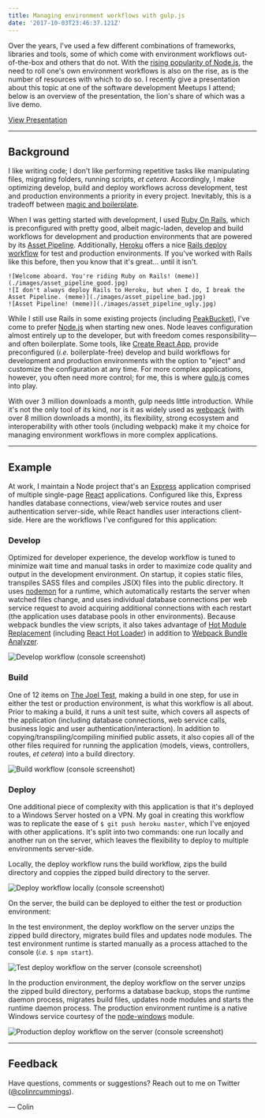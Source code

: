```yaml
---
title: Managing environment workflows with gulp.js
date: '2017-10-03T23:46:37.121Z'
---
```


Over the years, I've used a few different combinations of frameworks, libraries and tools, some of which come with environment workflows out-of-the-box and others that do not. With the [rising popularity of Node.js](https://trends.google.com/trends/explore?date=all&q=%2Fm%2F0505cl,%2Fm%2F06y_qx,%2Fm%2F0bbxf89), the need to roll one's own environment workflows is also on the rise, as is the number of resources with which to do so. I recently give a presentation about this topic at one of the software development Meetups I attend; below is an overview of the presentation, the lion's share of which was a live demo.

[View Presentation](http://colinrcummings.github.io/meetup-gulp)

---

## Background

I like writing code; I don't like performing repetitive tasks like manipulating files, migrating folders, running scripts, _et cetera_. Accordingly, I make optimizing develop, build and deploy workflows across development, test and production environments a priority in every project. Inevitably, this is a tradeoff between [magic and boilerplate](https://twitter.com/phillip_webb/status/705909774001377280?lang=en).

When I was getting started with development, I used [Ruby On Rails](http://rubyonrails.org/), which is preconfigured with pretty good, albeit magic-laden, develop and build workflows for development and production environments that are powered by its [Asset Pipeline](http://guides.rubyonrails.org/asset_pipeline.html). Additionally, [Heroku](https://www.heroku.com/) offers a nice [Rails deploy workflow](https://devcenter.heroku.com/articles/getting-started-with-rails4#deploy-your-application-to-heroku) for test and production environments. If you've worked with Rails like this before, then you know that it's great... until it isn't.

```grid|3|The good • The bad • The ugly
![Welcome aboard. You're riding Ruby on Rails! (meme)](./images/asset_pipeline_good.jpg)
![I don't always deploy Rails to Heroku, but when I do, I break the Asset Pipeline. (meme)](./images/asset_pipeline_bad.jpg)
![Asset Pipeline! (meme)](./images/asset_pipeline_ugly.jpg)
```

While I still use Rails in some existing projects (including [PeakBucket](https://www.peakbucket.com/)), I've come to prefer [Node.js](https://nodejs.org/) when starting new ones. Node leaves configuration almost entirely up to the developer, but with freedom comes responsibility—and often boilerplate. Some tools, like [Create React App](https://github.com/facebookincubator/create-react-app), provide preconfigured (_i.e._ boilerplate-free) develop and build workflows for development and production environments with the option to "eject" and customize the configuration at any time. For more complex applications, however, you often need more control; for me, this is where [gulp.js](https://gulpjs.com/) comes into play.

With over 3 million downloads a month, gulp needs little introduction. While it's not the only tool of its kind, nor is it as widely used as [webpack](https://webpack.github.io/) (with over 8 million downloads a month), its flexibility, strong ecosystem and interoperability with other tools (including webpack) make it my choice for managing environment workflows in more complex applications.

---

## Example

At work, I maintain a Node project that's an [Express](https://expressjs.com/) application comprised of multiple single-page [React](https://reactjs.org/) applications. Configured like this, Express handles database connections, view/web service routes and user authentication server-side, while React handles user interactions client-side. Here are the workflows I've configured for this application:

### Develop

Optimized for developer experience, the develop workflow is tuned to minimize wait time and manual tasks in order to maximize code quality and output in the development environment. On startup, it copies static files, transpiles SASS files and compiles JS(X) files into the public directory. It uses [nodemon](https://github.com/remy/nodemon) for a runtime, which automatically restarts the server when watched files change, and uses individual database connections per web service request to avoid acquiring additional connections with each restart (the application uses database pools in other environments). Because webpack bundles the view scripts, it also takes advantage of [Hot Module Replacement](https://webpack.github.io/docs/hot-module-replacement.html) (including [React Hot Loader](https://gaearon.github.io/react-hot-loader/)) in addition to [Webpack Bundle Analyzer](https://github.com/webpack-contrib/webpack-bundle-analyzer).

![Develop workflow (console screenshot)](./images/dev.jpg)

### Build

One of 12 items on [The Joel Test](https://www.joelonsoftware.com/2000/08/09/the-joel-test-12-steps-to-better-code/), making a build in one step, for use in either the test or production environment, is what this workflow is all about. Prior to making a build, it runs a unit test suite, which covers all aspects of the application (including database connections, web service calls, business logic and user authentication/interaction). In addition to copying/transpiling/compiling minified public assets, it also copies all of the other files required for running the application (models, views, controllers, routes, _et cetera_) into a build directory.

![Build workflow (console screenshot)](./images/build.jpg)

### Deploy

One additional piece of complexity with this application is that it's deployed to a Windows Server hosted on a VPN. My goal in creating this workflow was to replicate the ease of `$ git push heroku master`, which I've enjoyed with other applications. It's split into two commands: one run locally and another run on the server, which leaves the flexibility to deploy to multiple environments server-side.

Locally, the deploy workflow runs the build workflow, zips the build directory and coppies the zipped build directory to the server.

![Deploy workflow locally (console screenshot)](./images/deploy-local.jpg)

On the server, the build can be deployed to either the test or production environment:

In the test environment, the deploy workflow on the server unzips the zipped build directory, migrates build files and updates node modules. The test environment runtime is started manually as a process attached to the console (_i.e._ `$ npm start`).

![Test deploy workflow on the server (console screenshot)](./images/deploy-server-test.jpg)

In the production environment, the deploy workflow on the server unzips the zipped build directory, performs a database backup, stops the runtime daemon process, migrates build files, updates node modules and starts the runtime daemon process. The production environment runtime is a native Windows service courtesy of the [node-windows](https://github.com/coreybutler/node-windows/) module.

![Production deploy workflow on the server (console screenshot)](./images/deploy-server-prod.jpg)

---

## Feedback

Have questions, comments or suggestions? Reach out to me on Twitter ([@colinrcummings](https://twitter.com/colinrcummings)).

— Colin
